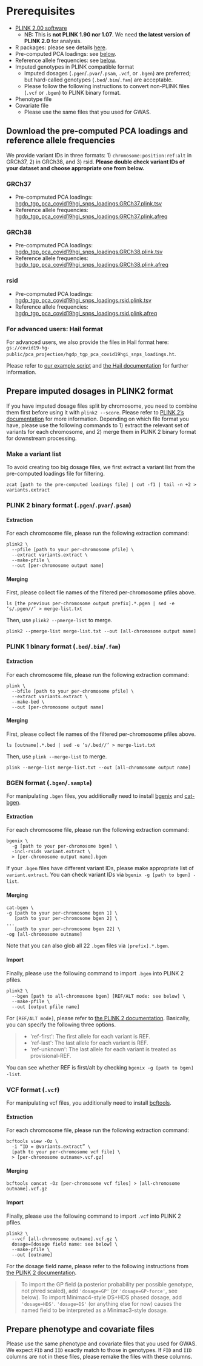 # Prerequisites

- [PLINK 2.00 software](https://www.cog-genomics.org/plink/2.0/)
  - NB: This is **not PLINK 1.90 nor 1.07**. We need **the latest version of PLINK 2.0** for analysis.
- R packages: please see details [here](plot_projected_pc.md#required-packages).
- Pre-computed PCA loadings: see [below](#download-the-pre-computed-pca-loadings-and-reference-allele-frequencies).
- Reference allele frequencies: see [below](#download-the-pre-computed-pca-loadings-and-reference-allele-frequencies).
- Imputed genotypes in PLINK compatible format
  - Imputed dosages (`.pgen`/`.pvar`/`.psam`, `.vcf`, or `.bgen`) are preferred; but hard-called genotypes (`.bed`/`.bim`/`.fam`) are acceptable.
  - Please follow the following instructions to convert non-PLINK files (`.vcf` or `.bgen`) to PLINK binary format.
- Phenotype file
- Covariate file
  - Please use the same files that you used for GWAS.

## Download the pre-computed PCA loadings and reference allele frequencies

We provide variant IDs in three formats: 1) `chromosome:position:ref:alt` in GRCh37, 2) in GRCh38, and 3) rsid. **Please double check variant IDs of your dataset and choose appropriate one from below.**

### GRCh37

- Pre-compmuted PCA loadings: [hgdp_tgp_pca_covid19hgi_snps_loadings.GRCh37.plink.tsv](https://storage.googleapis.com/covid19-hg-public/pca_projection/hgdp_tgp_pca_covid19hgi_snps_loadings.GRCh37.plink.tsv)
- Reference allele frequencies: [hgdp_tgp_pca_covid19hgi_snps_loadings.GRCh37.plink.afreq](https://storage.googleapis.com/covid19-hg-public/pca_projection/hgdp_tgp_pca_covid19hgi_snps_loadings.GRCh37.plink.afreq)

### GRCh38

- Pre-compmuted PCA loadings: [hgdp_tgp_pca_covid19hgi_snps_loadings.GRCh38.plink.tsv](https://storage.googleapis.com/covid19-hg-public/pca_projection/hgdp_tgp_pca_covid19hgi_snps_loadings.GRCh38.plink.tsv)
- Reference allele frequencies: [hgdp_tgp_pca_covid19hgi_snps_loadings.GRCh38.plink.afreq](https://storage.googleapis.com/covid19-hg-public/pca_projection/hgdp_tgp_pca_covid19hgi_snps_loadings.GRCh38.plink.afreq)

### rsid

- Pre-compmuted PCA loadings: [hgdp_tgp_pca_covid19hgi_snps_loadings.rsid.plink.tsv](https://storage.googleapis.com/covid19-hg-public/pca_projection/hgdp_tgp_pca_covid19hgi_snps_loadings.rsid.plink.tsv)
- Reference allele frequencies: [hgdp_tgp_pca_covid19hgi_snps_loadings.rsid.plink.afreq](https://storage.googleapis.com/covid19-hg-public/pca_projection/hgdp_tgp_pca_covid19hgi_snps_loadings.rsid.plink.afreq)

### For advanced users: Hail format

For advanced users, we also provide the files in Hail format here: `gs://covid19-hg-public/pca_projection/hgdp_tgp_pca_covid19hgi_snps_loadings.ht`.

Please refer to [our example script](../hail_project_pc.py) and [the Hail documentation](https://hail.is/) for further information.

## Prepare imputed dosages in PLINK2 format

If you have imputed dosage files split by chromosome, you need to combine them first before using it with `plink2 --score`. Please refer to [PLINK 2’s documentation](https://www.cog-genomics.org/plink/2.0/input) for more information. Depending on which file format you have, please use the following commands to 1) extract the relevant set of variants for each chromosome, and 2) merge them in PLINK 2 binary format for downstream processing.

### Make a variant list

To avoid creating too big dosage files, we first extract a variant list from the pre-computed loadings file for filtering.

```
zcat [path to the pre-computed loadings file] | cut -f1 | tail -n +2 > variants.extract
```

### PLINK 2 binary format (`.pgen`/`.pvar`/`.psam`)

#### Extraction

For each chromosome file, please run the following extraction command:

```
plink2 \
  --pfile [path to your per-chromosome pfile] \
  --extract variants.extract \
  --make-pfile \
  --out [per-chromosome output name]
```

#### Merging

First, please collect file names of the filtered per-chromosome pfiles above.

```
ls [the previous per-chromosome output prefix].*.pgen | sed -e ‘s/.pgen//’ > merge-list.txt
```

Then, use `plink2 --pmerge-list` to merge.

```
plink2 --pmerge-list merge-list.txt --out [all-chromosome output name]
```

### PLINK 1 binary format (`.bed`/`.bim`/`.fam`)

#### Extraction

For each chromosome file, please run the following extraction command:

```
plink \
  --bfile [path to your per-chromosome pfile] \
  --extract variants.extract \
  --make-bed \
  --out [per-chromosome output name]
```

#### Merging

First, please collect file names of the filtered per-chromosome pfiles above.

```
ls [outname].*.bed | sed -e ‘s/.bed//’ > merge-list.txt
```

Then, use `plink --merge-list` to merge.

```
plink --merge-list merge-list.txt --out [all-chromosome output name]
```

### BGEN format (`.bgen`/`.sample`)

For manipulating `.bgen` files, you additionally need to install [bgenix](https://enkre.net/cgi-bin/code/bgen/wiki?name=bgenix) and [cat-bgen](https://enkre.net/cgi-bin/code/bgen/wiki?name=cat-bgen).

#### Extraction

For each chromosome file, please run the following extraction command:

```
bgenix \
  -g [path to your per-chromosome bgen] \
  -incl-rsids variant.extract \
  > [per-chromosome output name].bgen
```

If your `.bgen` files have different variant IDs, please make appropriate list of `variant.extract`. You can check variant IDs via `bgenix -g [path to bgen] -list`.

#### Merging

```
cat-bgen \
-g [path to your per-chromosome bgen 1] \
   [path to your per-chromosome bgen 2] \
...
   [path to your per-chromosome bgen 22] \
-og [all-chromosome outname]
```

Note that you can also glob all 22 `.bgen` files via `[prefix].*.bgen`.

#### Import

Finally, please use the following command to import `.bgen` into PLINK 2 pfiles.

```
plink2 \
  --bgen [path to all-chromosome bgen] [REF/ALT mode: see below] \
  --make-pfile \
  --out [output pfile name]
```

For `[REF/ALT mode]`, please refer to [the PLINK 2 documentation](https://www.cog-genomics.org/plink/2.0/input#oxford). Basically, you can specify the following three options.

> - 'ref-first': The first allele for each variant is REF.
> - 'ref-last': The last allele for each variant is REF.
> - 'ref-unknown': The last allele for each variant is treated as provisional-REF.

You can see whether REF is first/alt by checking `bgenix -g [path to bgen] -list`.

### VCF format (`.vcf`)

For manipulating vcf files, you additionally need to install [bcftools](http://www.htslib.org/doc/bcftools.html).

#### Extraction

For each chromosome file, please run the following extraction command:

```
bcftools view -Oz \
  -i “ID = @variants.extract” \
  [path to your per-chromosome vcf file] \
  > [per-chromosome outname>.vcf.gz]
```

#### Merging

```
bcftools concat -Oz [per-chromosome vcf files] > [all-chromosome outname].vcf.gz
```

#### Import

Finally, please use the following command to import `.vcf` into PLINK 2 pfiles.

```
plink2 \
  --vcf [all-chromosome outname].vcf.gz \
  dosage=[dosage field name: see below] \
  --make-pfile \
  --out [outname]
```

For the dosage field name, please refer to the following instructions from [the PLINK 2 documentation](https://www.cog-genomics.org/plink/2.0/input#vcf).

> To import the GP field (a posterior probability per possible genotype, not phred scaled), add `'dosage=GP'` (or `'dosage=GP-force'`, see below). To import Minimac4-style DS+HDS phased dosage, add `'dosage=HDS'`. `'dosage=DS'` (or anything else for now) causes the named field to be interpreted as a Minimac3-style dosage.

## Prepare phenotype and covariate files

Please use the same phenotype and covariate files that you used for GWAS. We expect `FID` and `IID` exactly match to those in genotypes. If `FID` and `IID` columns are not in these files, please remake the files with these columns.
